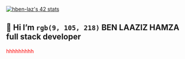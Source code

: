 


<a href="https://github.com/oakoudad/badge42"><img src="https://badge.mediaplus.ma/greenbinary/hben-laz" alt="hben-laz's 42 stats" /></a>

## 👋 Hi  I’m   `rgb(9, 105, 218)` BEN LAAZIZ HAMZA full stack developer

<div style="color:red">hhhhhhhhh</div>

